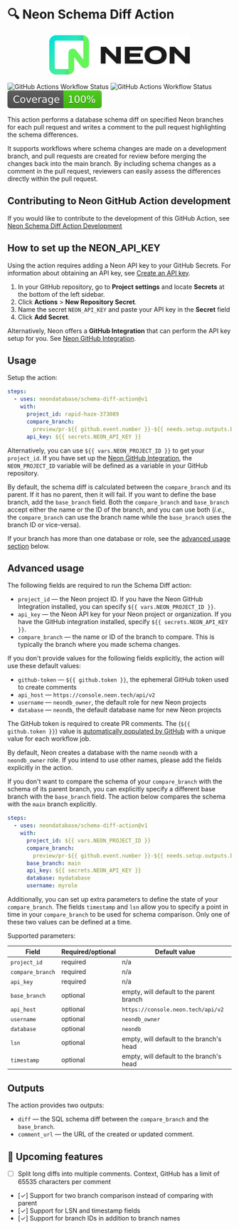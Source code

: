 # 🔍 Neon Schema Diff Action

<p align="center">
  <picture>
    <source media="(prefers-color-scheme: dark)" srcset="./docs/neon-logo-dark-color.svg">
    <img alt="Neon logo" src="./docs/neon-logo-light-color.svg">
  </picture>
</p>

![GitHub Actions Workflow Status](https://img.shields.io/github/actions/workflow/status/luist18/refactored-giggle/.github%2Fworkflows%2Flinter.yml?label=%F0%9F%94%8D%20Lint)
![GitHub Actions Workflow Status](https://img.shields.io/github/actions/workflow/status/luist18/refactored-giggle/.github%2Fworkflows%2Fci.yml?label=%F0%9F%8F%97%EF%B8%8F%20Build)
[![coverage](./docs/coverage.svg)](./docs/coverage.svg)

This action performs a database schema diff on specified Neon branches for each
pull request and writes a comment to the pull request highlighting the schema
differences.

It supports workflows where schema changes are made on a development branch, and
pull requests are created for review before merging the changes back into the
main branch. By including schema changes as a comment in the pull request,
reviewers can easily assess the differences directly within the pull request.

## Contributing to Neon GitHub Action development

If you would like to contribute to the development of this GitHub Action, see
[Neon Schema Diff Action Development](docs/development.md)

## How to set up the NEON_API_KEY

Using the action requires adding a Neon API key to your GitHub Secrets. For
information about obtaining an API key, see
[Create an API key](https://neon.tech/docs/manage/api-keys#create-an-api-key).

1. In your GitHub repository, go to **Project settings** and locate **Secrets**
   at the bottom of the left sidebar.
2. Click **Actions** > **New Repository Secret**.
3. Name the secret `NEON_API_KEY` and paste your API key in the **Secret** field
4. Click **Add Secret**.

Alternatively, Neon offers a **GitHub Integration** that can perform the API key
setup for you. See
[Neon GitHub Integration](/docs/guides/neon-github-integration).

## Usage

Setup the action:

```yml
steps:
  - uses: neondatabase/schema-diff-action@v1
    with:
      project_id: rapid-haze-373089
      compare_branch:
        preview/pr-${{ github.event.number }}-${{ needs.setup.outputs.branch }}
      api_key: ${{ secrets.NEON_API_KEY }}
```

Alternatively, you can use `${{ vars.NEON_PROJECT_ID }}` to get your
`project_id`. If you have set up the
[Neon GitHub Integration](/docs/guides/neon-github-integration), the
`NEON_PROJECT_ID` variable will be defined as a variable in your GitHub
repository.

By default, the schema diff is calculated between the `compare_branch` and its
parent. If it has no parent, then it will fail. If you want to define the base
branch, add the `base_branch` field. Both the `compare_branch` and `base_branch`
accept either the name or the ID of the branch, and you can use both (_i.e._,
the `compare_branch` can use the branch name while the `base_branch` uses the
branch ID or vice-versa).

If your branch has more than one database or role, see the
[advanced usage section](#advanced-usage) below.

## Advanced usage

The following fields are required to run the Schema Diff action:

- `project_id` — the Neon project ID. If you have the Neon GitHub Integration
  installed, you can specify `${{ vars.NEON_PROJECT_ID }}`.
- `api_key` — the Neon API key for your Neon project or organization. If you
  have the GitHub integration installed, specify `${{ secrets.NEON_API_KEY }}`.
- `compare_branch` — the name or ID of the branch to compare. This is typically
  the branch where you made schema changes.

If you don't provide values for the following fields explicitly, the action will
use these default values:

- `github-token` — `${{ github.token }}`, the ephemeral GitHub token used to
  create comments
- `api_host` — `https://console.neon.tech/api/v2`
- `username` — `neondb_owner`, the default role for new Neon projects
- `database` — `neondb`, the default database name for new Neon projects

The GitHub token is required to create PR comments. The (`${{ github.token }}`)
value is
[automatically populated by GitHub](https://docs.github.com/en/actions/security-for-github-actions/security-guides/automatic-token-authentication)
with a unique value for each workflow job.

By default, Neon creates a database with the name `neondb` with a `neondb_owner`
role. If you intend to use other names, please add the fields explicitly in the
action.

If you don't want to compare the schema of your `compare_branch` with the schema
of its parent branch, you can explicitly specify a different base branch with
the `base_branch` field. The action below compares the schema with the `main`
branch explicitly.

```yml
steps:
  - uses: neondatabase/schema-diff-action@v1
    with:
      project_id: ${{ vars.NEON_PROJECT_ID }}
      compare_branch:
        preview/pr-${{ github.event.number }}-${{ needs.setup.outputs.branch }}
      base_branch: main
      api_key: ${{ secrets.NEON_API_KEY }}
      database: mydatabase
      username: myrole
```

Additionally, you can set up extra parameters to define the state of your
`compare_branch`. The fields `timestamp` and `lsn` allow you to specify a point
in time in your `compare_branch` to be used for schema comparison. Only one of
these two values can be defined at a time.

Supported parameters:

| Field            | Required/optional | Default value                            |
| ---------------- | ----------------- | ---------------------------------------- |
| `project_id`     | required          | n/a                                      |
| `compare_branch` | required          | n/a                                      |
| `api_key`        | required          | n/a                                      |
| `base_branch`    | optional          | empty, will default to the parent branch |
| `api_host`       | optional          | `https://console.neon.tech/api/v2`       |
| `username`       | optional          | `neondb_owner`                           |
| `database`       | optional          | `neondb`                                 |
| `lsn`            | optional          | empty, will default to the branch's head |
| `timestamp`      | optional          | empty, will default to the branch's head |

## Outputs

The action provides two outputs:

- `diff` — the SQL schema diff between the `compare_branch` and the
  `base_branch`.
- `comment_url` — the URL of the created or updated comment.

## 🚧 Upcoming features

- [ ] Split long diffs into multiple comments. Context, GitHub has a limit of
      65535 characters per comment
- [✓] Support for two branch comparison instead of comparing with parent
- [✓] Support for LSN and timestamp fields
- [✓] Support for branch IDs in addition to branch names
